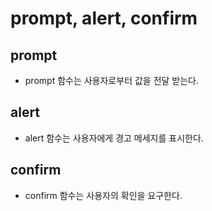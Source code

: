 # prompt, alert, confirm

## prompt

- prompt 함수는 사용자로부터 값을 전달 받는다.

## alert

- alert 함수는 사용자에게 경고 메세지를 표시한다.

## confirm

- confirm 함수는 사용자의 확인을 요구한다.
